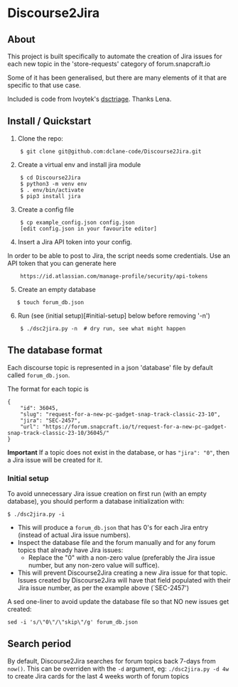 # Discourse2Jira

## About

This project is built specifically to automate the creation of Jira issues
for each new topic in the 'store-requests' category of forum.snapcraft.io

Some of it has been generalised, but there are many elements of it that are
specific to that use case.

Included is code from lvoytek's [dsctriage](https://github.com/lvoytek/discourse-triage). Thanks Lena.

## Install / Quickstart

1. Clone the repo:
```
    $ git clone git@github.com:dclane-code/Discourse2Jira.git
```
2. Create a virtual env and install jira module
```
    $ cd Discourse2Jira
    $ python3 -m venv env
    $ . env/bin/activate
    $ pip3 install jira
```
3. Create a config file
```
    $ cp example_config.json config.json
    [edit config.json in your favourite editor]
```
4. Insert a Jira API token into your config.

In order to be able to post to Jira, the script needs some credentials. Use an API token that you can generate here
```
    https://id.atlassian.com/manage-profile/security/api-tokens
```
5. Create an empty database
```
   $ touch forum_db.json
```
6. Run (see (initial setup)[#initial-setup] below before removing '-n')
```
    $ ./dsc2jira.py -n  # dry run, see what might happen
```

## The database format

Each discourse topic is represented in a json 'database' file by default called `forum_db.json`.

The format for each topic is
```
{
    "id": 36045,
    "slug": "request-for-a-new-pc-gadget-snap-track-classic-23-10",
    "jira": "SEC-2457",
    "url": "https://forum.snapcraft.io/t/request-for-a-new-pc-gadget-snap-track-classic-23-10/36045/"
}
```
**Important** If a topic does not exist in the database, or has `"jira": "0"`, then a Jira issue will be created for it.

### Initial setup

To avoid unnecessary Jira issue creation on first run (with an empty database), you should perform a database initialization with:
```
$ ./dsc2jira.py -i
```
- This will produce a `forum_db.json` that has 0's for each Jira entry (instead of actual Jira issue numbers).
- Inspect the database file and the forum manually and for any forum topics that already have Jira issues:
    - Replace the "0" with a non-zero value (preferably the Jira issue number, but any non-zero value will suffice).
- This will prevent Discourse2Jira creating a new Jira issue for that topic. Issues created by Discourse2Jira will have that field populated with their Jira issue number, as per the example above (`SEC-2457')

A sed one-liner to avoid update the database file so that NO new issues get created:
```
sed -i 's/\"0\"/\"skip\"/g' forum_db.json
```


## Search period

By default, Discourse2Jira searches for forum topics back 7-days from `now()`. This can be overriden with the `-d` argument, eg: `./dsc2jira.py -d 4w` to create Jira cards for the last 4 weeks worth of forum topics









